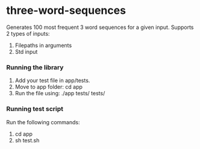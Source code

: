 # three-word-sequences
Generates 100 most frequent 3 word sequences for a given input.
Supports 2 types of inputs:
1. Filepaths in arguments
2. Std input

### Running the library
1. Add your test file in app/tests.
2. Move to app folder: cd app
3. Run the file using: ./app tests/<file1> tests/<file2>

### Running test script
Run the following commands:
1. cd app
2. sh test.sh